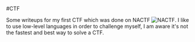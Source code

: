 #CTF

Some writeups for my first CTF which was done on NACTF ![NACTF](http://www.nactf.com). I like to use low-level languages in order to challenge myself, I am aware
it's not the fastest and best way to solve a CTF.
